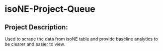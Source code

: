 # isoNE-Project-Queue


## Project Description:
Used to scrape the data from isoNE table and provide baseline analytics to be clearer and easier to view. 
